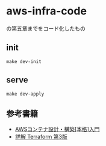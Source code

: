 # aws-infra-code
の第五章までをコード化したもの
## init
```
make dev-init
```
## serve
```
make dev-apply
```

## 参考書籍
- [AWSコンテナ設計・構築[本格]入門](https://www.sbcr.jp/product/4815607654/)
- [詳解 Terraform 第3版](https://www.oreilly.co.jp/books/9784814400522/)